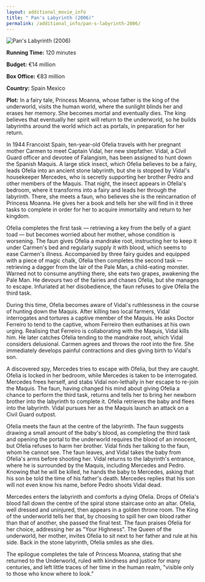 ```yaml
---
layout: additional_movie_info
title: " Pan's Labyrinth (2006)"
permalink: /additional_info/pan-s-labyrinth-2006/
---
```


![ Pan's Labyrinth (2006)](https://upload.wikimedia.org/wikipedia/en/thumb/6/67/Pan%27s_Labyrinth.jpg/220px-Pan%27s_Labyrinth.jpg)

**Running Time:** 120 minutes

**Budget:** €14 million

**Box Office:** €83 million

**Country:** Spain
Mexico

**Plot:** In a fairy tale, Princess Moanna, whose father is the king of the underworld, visits the human world, where the sunlight blinds her and erases her memory. She becomes mortal and eventually dies. The king believes that eventually her spirit will return to the underworld, so he builds labyrinths around the world which act as portals, in preparation for her return.

In 1944 Francoist Spain, ten-year-old Ofelia travels with her pregnant mother Carmen to meet Captain Vidal, her new stepfather. Vidal, a Civil Guard officer and devotee of Falangism, has been assigned to hunt down the Spanish Maquis. A large stick insect, which Ofelia believes to be a fairy, leads Ofelia into an ancient stone labyrinth, but she is stopped by Vidal's housekeeper Mercedes, who is secretly supporting her brother Pedro and other members of the Maquis. That night, the insect appears in Ofelia's bedroom, where it transforms into a fairy and leads her through the labyrinth. There, she meets a faun, who believes she is the reincarnation of Princess Moanna. He gives her a book and tells her she will find in it three tasks to complete in order for her to acquire immortality and return to her kingdom.

Ofelia completes the first task — retrieving a key from the belly of a giant toad — but becomes worried about her mother, whose condition is worsening. The faun gives Ofelia a mandrake root, instructing her to keep it under Carmen's bed and regularly supply it with blood, which seems to ease Carmen's illness. Accompanied by three fairy guides and equipped with a piece of magic chalk, Ofelia then completes the second task — retrieving a dagger from the lair of the Pale Man, a child-eating monster. Warned not to consume anything there, she eats two grapes, awakening the Pale Man. He devours two of the fairies and chases Ofelia, but she manages to escape. Infuriated at her disobedience, the faun refuses to give Ofelia the third task.

During this time, Ofelia becomes aware of Vidal's ruthlessness in the course of hunting down the Maquis. After killing two local farmers, Vidal interrogates and tortures a captive member of the Maquis. He asks Doctor Ferreiro to tend to the captive, whom Ferreiro then euthanises at his own urging. Realising that Ferreiro is collaborating with the Maquis, Vidal kills him. He later catches Ofelia tending to the mandrake root, which Vidal considers delusional. Carmen agrees and throws the root into the fire. She immediately develops painful contractions and dies giving birth to Vidal's son.

A discovered spy, Mercedes tries to escape with Ofelia, but they are caught. Ofelia is locked in her bedroom, while Mercedes is taken to be interrogated. Mercedes frees herself, and stabs Vidal non-lethally in her escape to re-join the Maquis. The faun, having changed his mind about giving Ofelia a chance to perform the third task, returns and tells her to bring her newborn brother into the labyrinth to complete it. Ofelia retrieves the baby and flees into the labyrinth. Vidal pursues her as the Maquis launch an attack on a Civil Guard outpost. 

Ofelia meets the faun at the centre of the labyrinth. The faun suggests drawing a small amount of the baby's blood, as completing the third task and opening the portal to the underworld requires the blood of an innocent, but Ofelia refuses to harm her brother. Vidal finds her talking to the faun, whom he cannot see. The faun leaves, and Vidal takes the baby from Ofelia's arms before shooting her. Vidal returns to the labyrinth's entrance, where he is surrounded by the Maquis, including Mercedes and Pedro. Knowing that he will be killed, he hands the baby to Mercedes, asking that his son be told the time of his father's death. Mercedes replies that his son will not even know his name, before Pedro shoots Vidal dead.

Mercedes enters the labyrinth and comforts a dying Ofelia. Drops of Ofelia's blood fall down the centre of the spiral stone staircase onto an altar. Ofelia, well dressed and uninjured, then appears in a golden throne room. The King of the underworld tells her that, by choosing to spill her own blood rather than that of another, she passed the final test. The faun praises Ofelia for her choice, addressing her as "Your Highness". The Queen of the underworld, her mother, invites Ofelia to sit next to her father and rule at his side. Back in the stone labyrinth, Ofelia smiles as she dies.

The epilogue completes the tale of Princess Moanna, stating that she returned to the Underworld, ruled with kindness and justice for many centuries, and left little traces of her time in the human realm, "visible only to those who know where to look."